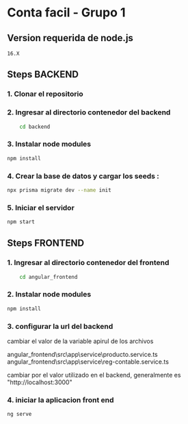 # Conta facil - Grupo 1 

## Version requerida de node.js 
    16.X

## Steps BACKEND
### 1. Clonar el repositorio

### 2. Ingresar al directorio contenedor del backend
```sh
    cd backend
```

### 3. Instalar node modules 
```sh
npm install 
```
### 4. Crear la base de datos y cargar los seeds :
```sh
npx prisma migrate dev --name init
```
### 5. Iniciar el servidor 
```sh
npm start
```

## Steps FRONTEND
### 1. Ingresar al directorio contenedor del frontend
```sh
    cd angular_frontend
```

### 2. Instalar node modules 
```sh
npm install 
```

### 3. configurar la url del backend
cambiar el valor de la variable apirul de los archivos

angular_frontend\src\app\service\producto.service.ts
angular_frontend\src\app\service\reg-contable.service.ts

cambiar por el valor utilizado en el backend, generalmente es "http://localhost:3000"

### 4. iniciar la aplicacion front end 
```sh
ng serve
```
